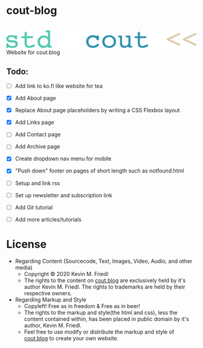# cout-blog
<br>
<img src="images/stdcout.svg" max-width="800px" style="background-color:1e1e1e !important;"/>
<br>
Website for cout.blog

## Todo:
- [ ] Add link to ko.fi like website for tea
- [x] Add About page
- [x] Replace About page placeholders by writing a CSS Flexbox layout
- [x] Add Links page
- [ ] Add Contact page
- [ ] Add Archive page
- [x] Create dropdown nav menu for mobile
- [x] "Push down" footer on pages of short length such as notfound.html
- [ ] Setup and link rss
- [ ] Set up newsletter and subscription link
- [ ] Add Git tutorial
- [ ] Add more articles/tutorials


# License
- Regarding Content (Sourcecode, Text, Images, Video, Audio, and other media)
  - Copyright © 2020 Kevin M. Friedl
  - The rights to the content on [cout.blog](http://www.cout.blog) are exclusively held by it's author Kevin M. Friedl. The rights to trademarks are held by their respective owners.
- Regarding Markup and Style
  - Copyleft! Free as in freedom & Free as in beer!
  - The rights to the markup and style(the html and css), less the content contained within, has been placed in public domain by it's author, Kevin M. Friedl.
  - Feel free to use modify or distribute the markup and style of [cout.blog](http://www.cout.blog) to create your own website.

